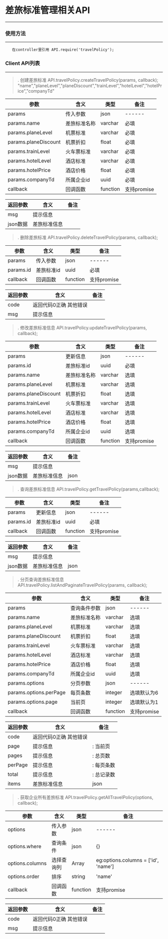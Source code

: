 # 差旅标准管理相关API
---

### 使用方法
---

```
   在controller里引用 API.require('travelPolicy');
```

### Client API列表
---

>. 创建差旅标准 API.travelPolicy.createTravelPolicy(params, callback);  "name","planeLevel","planeDiscount","trainLevel","hotelLevel","hotelPrice","companyTd"

| 参数                                    | 含义               |类型                  | 备注
|------                                 |------               |-----                |------
| params                                | 传入参数             |json              |------
| params.name                        | 差旅标准名称              |varchar               |必填
| params.planeLevel                        | 机票标准               |varchar               |必填
| params.planeDiscount                          |机票折扣            |float               |必填
| params.trainLevel                          |火车票标准           |varchar               |必填
| params.hotelLevel                          |酒店标准           |varchar               |必填
| params.hotelPrice                          |酒店价格           |float               |必填
| params.companyTd                          |所属企业id           |uuid               |必填
| callback                              | 回调函数             |function              |支持promise

| 返回参数 | 含义 | 备注 |
|---------|------|-----|
| msg     | 提示信息 |
| json数据   | 差旅标准信息|

>. 删除差旅标准 API.travelPolicy.deleteTravelPolicy(params, callback);

| 参数                                    | 含义               |类型                  | 备注
|------                                 |------               |-----                |------
| params                                | 传入参数             |json              |------
| params.id                        | 差旅标准id              |uuid               |必填
| callback                              | 回调函数             |function              |支持promise

| 返回参数 | 含义 | 备注 |
|---------|------|-----|
| code     | 返回代码0正确 其他错误 |
| msg     | 提示信息 |

>. 修改差旅标准信息 API.travelPolicy.updateTravelPolicy(params, callback);

| 参数                                    | 含义               |类型                  | 备注
|------                                 |------               |-----                |------
| params                                | 更新信息             |json              |------
| params.id                                | 差旅标准id             | uuid             |必填
| params.name                        | 差旅标准名称              |varchar               |选填
| params.planeLevel                        | 机票标准               |varchar               |选填
| params.planeDiscount                          |机票折扣            |float               |选填
| params.trainLevel                          |火车票标准           |varchar               |选填
| params.hotelLevel                          |酒店标准           |varchar               |选填
| params.hotelPrice                          |酒店价格           |float               |选填
| params.companyTd                          |所属企业id           |uuid               |选填
| callback                              | 回调函数             |function              |支持promise

| 返回参数 | 含义 | 备注 |
|---------|------|-----|
| msg     | 提示信息 |
| json数据   | 差旅标准信息|json

>. 查询差旅标准信息 API.travelPolicy.getTravelPolicy(params,callback);

| 参数                                    | 含义               |类型                  | 备注
|------                                 |------               |-----                |------
| params                                | 更新信息             |json              |------
| params.id                                | 差旅标准id             | uuid             |必填
| callback                              | 回调函数             |function              |支持promise

| 返回参数 | 含义 | 备注 |
|---------|------|-----|
| msg     | 提示信息 |
| json数据   | 差旅标准信息|json

>. 分页查询差旅标准信息 API.travelPolicy.listAndPaginateTravelPolicy(params, callback);

| 参数                                    | 含义               |类型                  | 备注
|------                                 |------               |-----                |------
| params                                | 查询条件参数             |json              |------
| params.name                        | 差旅标准名称              |varchar               |选填
| params.planeLevel                        | 机票标准               |varchar               |选填
| params.planeDiscount                          |机票折扣            |float               |选填
| params.trainLevel                          |火车票标准           |varchar               |选填
| params.hotelLevel                          |酒店标准           |varchar               |选填
| params.hotelPrice                          |酒店价格           |float               |选填
| params.companyTd                          |所属企业id           |uuid               |选填
| params.options                                | 分页参数             |json              |------
| params.options.perPage                                | 每页条数             |integer              |选填默认为6
| params.options.page                                | 当前页             |integer              |选填默认为1
| callback                              | 回调函数             |function              |支持promise

| 返回参数 | 含义 | 备注 |
|---------|------|-----|
| code     | 返回代码0正确 其他错误 |
| page     | 提示信息 |: 当前页
| pages     | 提示信息 |: 总页数
| perPage     | 提示信息 |: 每页条数
| total     | 提示信息 |: 总记录数
| items   | 差旅标准信息|json


>. 获取企业所有差旅标准 API.travelPolicy.getAllTravelPolicy(options, callback);

| 参数                                    | 含义               |类型                  | 备注
|------                                 |------               |-----                |------
| options                                | 传入参数             |json              |------
| options.where                        | 查询条件              |json               |{}
| options.columns                         |选择查询列      |Array            |eg:options.columns = ['id', 'name']
| options.order                         |排序            |string   |'name' || 'name desc'
| callback                              | 回调函数             |function              |支持promise

| 返回参数 | 含义 | 备注 |
|---------|------|-----|
| code     | 返回代码0正确 其他错误 |
| msg     | 提示信息 |